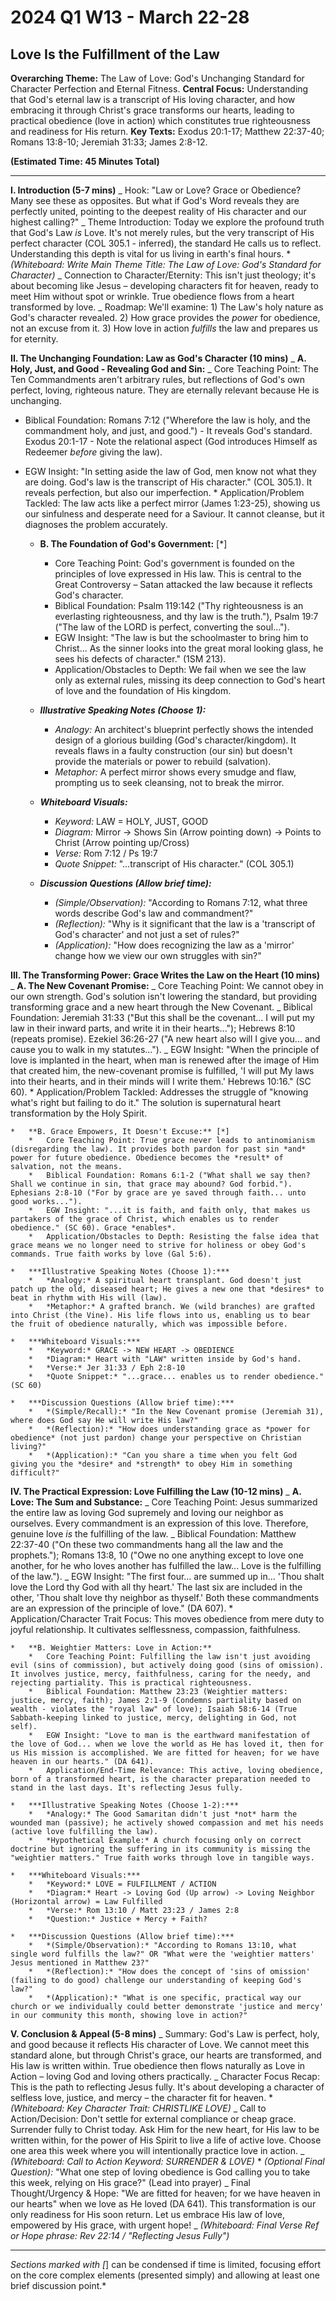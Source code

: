 # 2024 Q1 W13 - March 22-28

## Love Is the Fulfillment of the Law

**Overarching Theme:** The Law of Love: God's Unchanging Standard for Character Perfection and Eternal Fitness.
**Central Focus:** Understanding that God's eternal law is a transcript of His loving character, and how embracing it through Christ's grace transforms our hearts, leading to practical obedience (love in action) which constitutes true righteousness and readiness for His return.
**Key Texts:** Exodus 20:1-17; Matthew 22:37-40; Romans 13:8-10; Jeremiah 31:33; James 2:8-12.

**(Estimated Time: 45 Minutes Total)**

---

**I. Introduction (5-7 mins)**
_ Hook: "Law or Love? Grace or Obedience? Many see these as opposites. But what if God's Word reveals they are perfectly united, pointing to the deepest reality of His character and our highest calling?"
_ Theme Introduction: Today we explore the profound truth that God's Law _is_ Love. It's not merely rules, but the very transcript of His perfect character (COL 305.1 - inferred), the standard He calls us to reflect. Understanding this depth is vital for us living in earth's final hours. \* _(Whiteboard: Write Main Theme Title: The Law of Love: God's Standard for Character)_
_ Connection to Character/Eternity: This isn't just theology; it's about becoming like Jesus – developing characters fit for heaven, ready to meet Him without spot or wrinkle. True obedience flows from a heart transformed by love.
_ Roadmap: We'll examine: 1) The Law's holy nature as God's character revealed. 2) How grace provides the _power_ for obedience, not an excuse from it. 3) How love in action _fulfills_ the law and prepares us for eternity.

**II. The Unchanging Foundation: Law as God's Character (10 mins)**
_ **A. Holy, Just, and Good - Revealing God and Sin:**
_ Core Teaching Point: The Ten Commandments aren't arbitrary rules, but reflections of God's own perfect, loving, righteous nature. They are eternally relevant because He is unchanging.
* Biblical Foundation: Romans 7:12 ("Wherefore the law is holy, and the commandment holy, and just, and good.") - It reveals God's standard. Exodus 20:1-17 - Note the relational aspect (God introduces Himself as Redeemer *before* giving the law).
* EGW Insight: "In setting aside the law of God, men know not what they are doing. God's law is the transcript of His character." (COL 305.1). It reveals perfection, but also our imperfection. \* Application/Problem Tackled: The law acts like a perfect mirror (James 1:23-25), showing us our sinfulness and desperate need for a Saviour. It cannot cleanse, but it diagnoses the problem accurately.

    *   **B. The Foundation of God's Government:** [*]
        *   Core Teaching Point: God's government is founded on the principles of love expressed in His law. This is central to the Great Controversy – Satan attacked the law because it reflects God's character.
        *   Biblical Foundation: Psalm 119:142 ("Thy righteousness is an everlasting righteousness, and thy law is the truth."), Psalm 19:7 ("The law of the LORD is perfect, converting the soul...").
        *   EGW Insight: "The law is but the schoolmaster to bring him to Christ... As the sinner looks into the great moral looking glass, he sees his defects of character." (1SM 213).
        *   Application/Obstacles to Depth: We fail when we see the law only as external rules, missing its deep connection to God's heart of love and the foundation of His kingdom.

    *   ***Illustrative Speaking Notes (Choose 1):***
        *   *Analogy:* An architect's blueprint perfectly shows the intended design of a glorious building (God's character/kingdom). It reveals flaws in a faulty construction (our sin) but doesn't provide the materials or power to rebuild (salvation).
        *   *Metaphor:* A perfect mirror shows every smudge and flaw, prompting us to seek cleansing, not to break the mirror.

    *   ***Whiteboard Visuals:***
        *   *Keyword:* LAW = HOLY, JUST, GOOD
        *   *Diagram:* Mirror -> Shows Sin (Arrow pointing down) -> Points to Christ (Arrow pointing up/Cross)
        *   *Verse:* Rom 7:12 / Ps 19:7
        *   *Quote Snippet:* "...transcript of His character." (COL 305.1)

    *   ***Discussion Questions (Allow brief time):***
        *   *(Simple/Observation):* "According to Romans 7:12, what three words describe God's law and commandment?"
        *   *(Reflection):* "Why is it significant that the law is a 'transcript of God's character' and not just a set of rules?"
        *   *(Application):* "How does recognizing the law as a 'mirror' change how we view our own struggles with sin?"

**III. The Transforming Power: Grace Writes the Law on the Heart (10 mins)**
_ **A. The New Covenant Promise:**
_ Core Teaching Point: We cannot obey in our own strength. God's solution isn't lowering the standard, but providing transforming grace and a new heart through the New Covenant.
_ Biblical Foundation: Jeremiah 31:33 ("But this shall be the covenant... I will put my law in their inward parts, and write it in their hearts..."); Hebrews 8:10 (repeats promise). Ezekiel 36:26-27 ("A new heart also will I give you... and cause you to walk in my statutes...").
_ EGW Insight: "When the principle of love is implanted in the heart, when man is renewed after the image of Him that created him, the new-covenant promise is fulfilled, 'I will put My laws into their hearts, and in their minds will I write them.' Hebrews 10:16." (SC 60). \* Application/Problem Tackled: Addresses the struggle of "knowing what's right but failing to do it." The solution is supernatural heart transformation by the Holy Spirit.

    *   **B. Grace Empowers, It Doesn't Excuse:** [*]
        *   Core Teaching Point: True grace never leads to antinomianism (disregarding the law). It provides both pardon for past sin *and* power for future obedience. Obedience becomes the *result* of salvation, not the means.
        *   Biblical Foundation: Romans 6:1-2 ("What shall we say then? Shall we continue in sin, that grace may abound? God forbid."). Ephesians 2:8-10 ("For by grace are ye saved through faith... unto good works...").
        *   EGW Insight: "...it is faith, and faith only, that makes us partakers of the grace of Christ, which enables us to render obedience." (SC 60). Grace *enables*.
        *   Application/Obstacles to Depth: Resisting the false idea that grace means we no longer need to strive for holiness or obey God's commands. True faith works by love (Gal 5:6).

    *   ***Illustrative Speaking Notes (Choose 1):***
        *   *Analogy:* A spiritual heart transplant. God doesn't just patch up the old, diseased heart; He gives a new one that *desires* to beat in rhythm with His will (law).
        *   *Metaphor:* A grafted branch. We (wild branches) are grafted into Christ (the Vine). His life flows into us, enabling us to bear the fruit of obedience naturally, which was impossible before.

    *   ***Whiteboard Visuals:***
        *   *Keyword:* GRACE -> NEW HEART -> OBEDIENCE
        *   *Diagram:* Heart with "LAW" written inside by God's hand.
        *   *Verse:* Jer 31:33 / Eph 2:8-10
        *   *Quote Snippet:* "...grace... enables us to render obedience." (SC 60)

    *   ***Discussion Questions (Allow brief time):***
        *   *(Simple/Recall):* "In the New Covenant promise (Jeremiah 31), where does God say He will write His law?"
        *   *(Reflection):* "How does understanding grace as *power for obedience* (not just pardon) change your perspective on Christian living?"
        *   *(Application):* "Can you share a time when you felt God giving you the *desire* and *strength* to obey Him in something difficult?"

**IV. The Practical Expression: Love Fulfilling the Law (10-12 mins)**
_ **A. Love: The Sum and Substance:**
_ Core Teaching Point: Jesus summarized the entire law as loving God supremely and loving our neighbor as ourselves. Every commandment is an expression of this love. Therefore, genuine love _is_ the fulfilling of the law.
_ Biblical Foundation: Matthew 22:37-40 ("On these two commandments hang all the law and the prophets."); Romans 13:8, 10 ("Owe no one anything except to love one another, for he who loves another has fulfilled the law... Love is the fulfilling of the law.").
_ EGW Insight: "The first four... are summed up in... 'Thou shalt love the Lord thy God with all thy heart.' The last six are included in the other, 'Thou shalt love thy neighbor as thyself.' Both these commandments are an expression of the principle of love." (DA 607). \* Application/Character Trait Focus: This moves obedience from mere duty to joyful relationship. It cultivates selflessness, compassion, faithfulness.

    *   **B. Weightier Matters: Love in Action:**
        *   Core Teaching Point: Fulfilling the law isn't just avoiding evil (sins of commission), but actively doing good (sins of omission). It involves justice, mercy, faithfulness, caring for the needy, and rejecting partiality. This is practical righteousness.
        *   Biblical Foundation: Matthew 23:23 (Weightier matters: justice, mercy, faith); James 2:1-9 (Condemns partiality based on wealth - violates the "royal law" of love); Isaiah 58:6-14 (True Sabbath-keeping linked to justice, mercy, delighting in God, not self).
        *   EGW Insight: "Love to man is the earthward manifestation of the love of God... when we love the world as He has loved it, then for us His mission is accomplished. We are fitted for heaven; for we have heaven in our hearts." (DA 641).
        *   Application/End-Time Relevance: This active, loving obedience, born of a transformed heart, is the character preparation needed to stand in the last days. It's reflecting Jesus fully.

    *   ***Illustrative Speaking Notes (Choose 1-2):***
        *   *Analogy:* The Good Samaritan didn't just *not* harm the wounded man (passive); he actively showed compassion and met his needs (active love fulfilling the law).
        *   *Hypothetical Example:* A church focusing only on correct doctrine but ignoring the suffering in its community is missing the "weightier matters." True faith works through love in tangible ways.

    *   ***Whiteboard Visuals:***
        *   *Keyword:* LOVE = FULFILLMENT / ACTION
        *   *Diagram:* Heart -> Loving God (Up arrow) -> Loving Neighbor (Horizontal arrow) = Law Fulfilled
        *   *Verse:* Rom 13:10 / Matt 23:23 / James 2:8
        *   *Question:* Justice + Mercy + Faith?

    *   ***Discussion Questions (Allow brief time):***
        *   *(Simple/Observation):* "According to Romans 13:10, what single word fulfills the law?" OR "What were the 'weightier matters' Jesus mentioned in Matthew 23?"
        *   *(Reflection):* "How does the concept of 'sins of omission' (failing to do good) challenge our understanding of keeping God's law?"
        *   *(Application):* "What is one specific, practical way our church or we individually could better demonstrate 'justice and mercy' in our community this month, showing love in action?"

**V. Conclusion & Appeal (5-8 mins)**
_ Summary: God's Law is perfect, holy, and good because it reflects His character of Love. We cannot meet this standard alone, but through Christ's grace, our hearts are transformed, and His law is written within. True obedience then flows naturally as Love in Action – loving God and loving others practically.
_ Character Focus Recap: This is the path to reflecting Jesus fully. It's about developing a character of selfless love, justice, and mercy – the character fit for heaven. \* _(Whiteboard: Key Character Trait: CHRISTLIKE LOVE)_
_ Call to Action/Decision: Don't settle for external compliance or cheap grace. Surrender fully to Christ today. Ask Him for the new heart, for His law to be written within, for the power of His Spirit to live a life of active love. Choose one area this week where you will intentionally practice love in action.
_ _(Whiteboard: Call to Action Keyword: SURRENDER & LOVE)_ \* _(Optional Final Question):_ "What one step of loving obedience is God calling you to take this week, relying on His grace?" (Lead into prayer)
_ Final Thought/Urgency & Hope: "We are fitted for heaven; for we have heaven in our hearts" when we love as He loved (DA 641). This transformation is our only readiness for His soon return. Let us embrace His law of love, empowered by His grace, with urgent hope!
_ _(Whiteboard: Final Verse Ref or Hope phrase: Rev 22:14 / "Reflecting Jesus Fully")_

---

_Sections marked with [_] can be condensed if time is limited, focusing effort on the core complex elements (presented simply) and allowing at least one brief discussion point.\*
